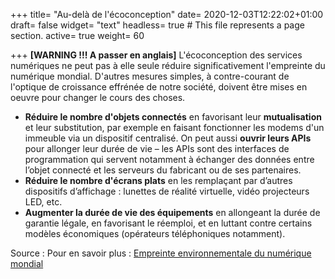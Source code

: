 +++
title= "Au-delà de l'écoconception"
date= 2020-12-03T12:22:02+01:00
draft= false
widget= "text"
headless= true  # This file represents a page section.
active= true
weight= 60

+++
**[WARNING !!! A passer en anglais]**
L'écoconception des services numériques ne peut pas à elle seule réduire significativement
l'empreinte du numérique mondial. D'autres mesures simples, à contre-courant de l'optique
de croissance effrénée de notre société, doivent être mises en oeuvre pour changer le cours des choses.

- **Réduire le nombre d'objets connectés** en favorisant leur **mutualisation** et leur substitution,
par exemple en faisant fonctionner les modems d'un immeuble via un dispositif centralisé.
On peut aussi **ouvrir leurs APIs** pour allonger leur durée de vie – les APIs sont des interfaces
de programmation qui servent notamment à échanger des données entre l’objet connecté et les serveurs du fabricant ou de ses partenaires.
- **Réduire le nombre d'écrans plats** en les remplaçant par d’autres dispositifs d’affichage : lunettes de réalité virtuelle, vidéo projecteurs LED, etc.
- **Augmenter la durée de vie des équipements** en allongeant la durée de garantie légale,
en favorisant le réemploi, et en luttant contre certains modèles économiques (opérateurs téléphoniques notamment).

Source : Pour en savoir plus : [Empreinte environnementale du numérique mondial](https://www.greenit.fr/etude-empreinte-environnementale-du-numerique-mondial/)
